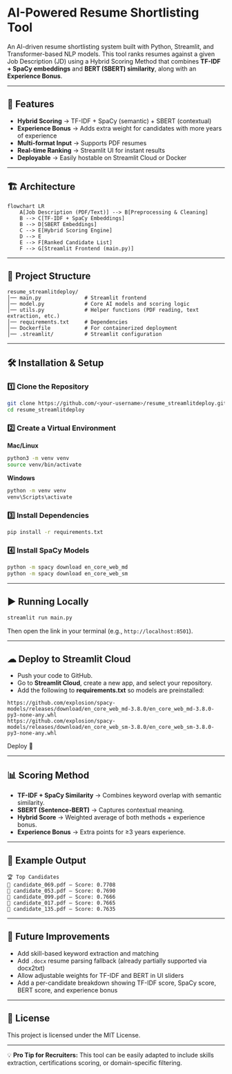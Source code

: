 # AI-Powered Resume Shortlisting Tool

An AI-driven resume shortlisting system built with Python, Streamlit, and Transformer-based NLP models.
This tool ranks resumes against a given Job Description (JD) using a Hybrid Scoring Method that combines **TF-IDF + SpaCy embeddings** and **BERT (SBERT) similarity**, along with an **Experience Bonus**.

---

## 🚀 Features
- **Hybrid Scoring** → TF-IDF + SpaCy (semantic) + SBERT (contextual)
- **Experience Bonus** → Adds extra weight for candidates with more years of experience
- **Multi-format Input** → Supports PDF resumes
- **Real-time Ranking** → Streamlit UI for instant results
- **Deployable** → Easily hostable on Streamlit Cloud or Docker

---

## 🏗 Architecture

```mermaid
flowchart LR
    A[Job Description (PDF/Text)] --> B[Preprocessing & Cleaning]
    B --> C[TF-IDF + SpaCy Embeddings]
    B --> D[SBERT Embeddings]
    C --> E[Hybrid Scoring Engine]
    D --> E
    E --> F[Ranked Candidate List]
    F --> G[Streamlit Frontend (main.py)]
```


---

## 📂 Project Structure

```
resume_streamlitdeploy/
│── main.py              # Streamlit frontend
│── model.py             # Core AI models and scoring logic
│── utils.py             # Helper functions (PDF reading, text extraction, etc.)
│── requirements.txt     # Dependencies
│── Dockerfile           # For containerized deployment
│── .streamlit/          # Streamlit configuration
```

---

## 🛠 Installation & Setup

### 1️⃣ Clone the Repository
```bash
git clone https://github.com/<your-username>/resume_streamlitdeploy.git
cd resume_streamlitdeploy
```

### 2️⃣ Create a Virtual Environment

**Mac/Linux**
```bash
python3 -m venv venv
source venv/bin/activate
```

**Windows**
```bash
python -m venv venv
venv\Scripts\activate
```

### 3️⃣ Install Dependencies
```bash
pip install -r requirements.txt
```

### 4️⃣ Install SpaCy Models
```bash
python -m spacy download en_core_web_md
python -m spacy download en_core_web_sm
```

---

## ▶ Running Locally
```bash
streamlit run main.py
```
Then open the link in your terminal (e.g., `http://localhost:8501`).

---

## ☁ Deploy to Streamlit Cloud
- Push your code to GitHub.
- Go to **Streamlit Cloud**, create a new app, and select your repository.
- Add the following to **requirements.txt** so models are preinstalled:

```
https://github.com/explosion/spacy-models/releases/download/en_core_web_md-3.8.0/en_core_web_md-3.8.0-py3-none-any.whl
https://github.com/explosion/spacy-models/releases/download/en_core_web_sm-3.8.0/en_core_web_sm-3.8.0-py3-none-any.whl
```

Deploy 🚀

---

## 📊 Scoring Method
- **TF-IDF + SpaCy Similarity** → Combines keyword overlap with semantic similarity.
- **SBERT (Sentence-BERT)** → Captures contextual meaning.
- **Hybrid Score** → Weighted average of both methods + experience bonus.
- **Experience Bonus** → Extra points for ≥3 years experience.

---

## 📌 Example Output
```
🏆 Top Candidates
📌 candidate_069.pdf — Score: 0.7708
📌 candidate_053.pdf — Score: 0.7690
📌 candidate_099.pdf — Score: 0.7666
📌 candidate_017.pdf — Score: 0.7665
📌 candidate_135.pdf — Score: 0.7635
```

---

## 📌 Future Improvements
- Add skill-based keyword extraction and matching
- Add `.docx` resume parsing fallback (already partially supported via docx2txt)
- Allow adjustable weights for TF-IDF and BERT in UI sliders
- Add a per-candidate breakdown showing TF-IDF score, SpaCy score, BERT score, and experience bonus

---

## 📜 License
This project is licensed under the MIT License.

---

💡 **Pro Tip for Recruiters:** This tool can be easily adapted to include skills extraction, certifications scoring, or domain-specific filtering.
